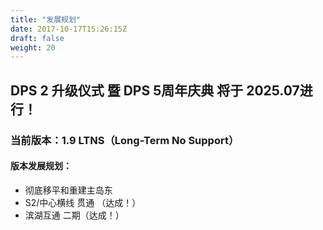 ```yaml
---
title: "发展规划"
date: 2017-10-17T15:26:15Z
draft: false
weight: 20
---
```


## DPS 2 升级仪式 暨 DPS 5周年庆典 将于 2025.07进行！
### 当前版本：1.9 LTNS（Long-Term No Support）
#### 版本发展规划：
* 彻底移平和重建主岛东
* S2/中心横线 贯通 （达成！）
* 滨湖互通 二期（达成！）